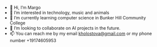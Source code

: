 - 👋 Hi, I’m Margo
- 👀 I’m interested in technology, music and animals
- 🌱 I’m currently learning computer science in Bunker Hill Community College
- 💞️ I’m looking to collaborate on AI projects in the future.
- 📫 You can reach me by my email kholostova@gmail.com or my phone number +19174605953

<!---
kholostovamk/kholostovamk is a ✨ special ✨ repository because its `README.md` (this file) appears on your GitHub profile.
You can click the Preview link to take a look at your changes.
--->
